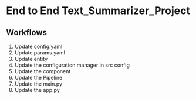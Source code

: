 # End to End Text_Summarizer_Project

## Workflows

1. Update config.yaml
2. Update params.yaml
3. Update entity
4. Update the configuration manager in src config
5. Update the component
6. Update the Pipeline
7. Update the main.py
8. Update the app.py